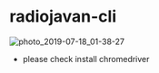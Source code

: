 # radiojavan-cli
![photo_2019-07-18_01-38-27](https://user-images.githubusercontent.com/46731929/61412093-286dfd80-a8fd-11e9-8382-082208db002e.jpg)
- please check install chromedriver


